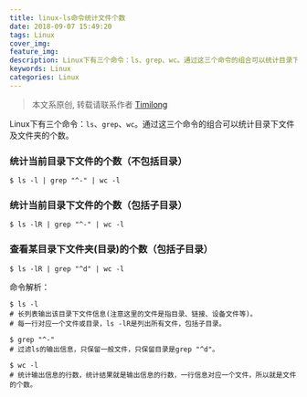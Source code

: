 ```yaml
---
title: linux-ls命令统计文件个数
date: 2018-09-07 15:49:20
tags: Linux
cover_img:
feature_img:
description: Linux下有三个命令：ls、grep、wc。通过这三个命令的组合可以统计目录下文件及文件夹的个数。
keywords: Linux
categories: Linux
---
```


> 本文系原创, 转载请联系作者 [Timilong](http://blog.timilong.com/about)

Linux下有三个命令：<code>ls</code>、<code>grep</code>、<code>wc</code>。通过这三个命令的组合可以统计目录下文件及文件夹的个数。

### 统计当前目录下文件的个数（不包括目录）
```
$ ls -l | grep "^-" | wc -l
```

### 统计当前目录下文件的个数（包括子目录）
```
$ ls -lR | grep "^-" | wc -l
```

### 查看某目录下文件夹(目录)的个数（包括子目录）
```
$ ls -lR | grep "^d" | wc -l
```

命令解析：
```
$ ls -l
# 长列表输出该目录下文件信息(注意这里的文件是指目录、链接、设备文件等)。
# 每一行对应一个文件或目录，ls -lR是列出所有文件，包括子目录。

$ grep "^-"
# 过滤ls的输出信息，只保留一般文件，只保留目录是grep "^d"。

$ wc -l
# 统计输出信息的行数，统计结果就是输出信息的行数，一行信息对应一个文件，所以就是文件的个数。
```
